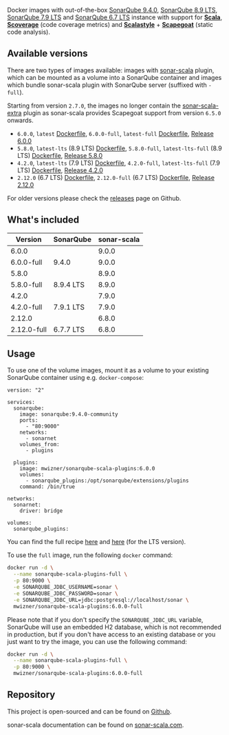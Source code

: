 Docker images with out-of-the-box
[SonarQube 9.4.0](https://www.sonarqube.org),
[SonarQube 8.9 LTS](https://www.sonarqube.org/sonarqube-8-9-lts),
[SonarQube 7.9 LTS](https://www.sonarqube.org/sonarqube-7-9-lts) and
[SonarQube 6.7 LTS](https://www.sonarqube.org/sonarqube-6-7-lts) instance with
support for **[Scala](http://www.scala-lang.org)**,
**[Scoverage](https://github.com/scoverage/scalac-scoverage-plugin)** (code
coverage metrics) and **[Scalastyle](http://www.scalastyle.org)** +
**[Scapegoat](https://github.com/sksamuel/scapegoat)** (static code analysis).

## Available versions

There are two types of images available: images with
[sonar-scala](https://github.com/mwz/sonar-scala) plugin, which can be mounted
as a volume into a SonarQube container and images which bundle sonar-scala
plugin with SonarQube server (suffixed with `-full`).

Starting from version `2.7.0`, the images no longer contain the
[sonar-scala-extra](https://github.com/arthepsy/sonar-scala-extra) plugin as
sonar-scala provides Scapegoat support from version `6.5.0` onwards.

- `6.0.0`, `latest`
  [Dockerfile](https://github.com/mwz/sonar-scala-docker/blob/master/6.0.0/Dockerfile),
  `6.0.0-full`, `latest-full`
  [Dockerfile](https://github.com/mwz/sonar-scala-docker/blob/master/6.0.0-full/Dockerfile),
  [Release 6.0.0](https://github.com/mwz/sonar-scala-docker/releases/tag/6.0.0)
- `5.8.0`, `latest-lts` (8.9 LTS)
  [Dockerfile](https://github.com/mwz/sonar-scala-docker/blob/master/5.8.0/Dockerfile),
  `5.8.0-full`, `latest-lts-full` (8.9 LTS)
  [Dockerfile](https://github.com/mwz/sonar-scala-docker/blob/master/5.8.0-full/Dockerfile),
  [Release 5.8.0](https://github.com/mwz/sonar-scala-docker/releases/tag/5.8.0)
- `4.2.0`, `latest-lts` (7.9 LTS)
  [Dockerfile](https://github.com/mwz/sonar-scala-docker/blob/master/4.2.0/Dockerfile),
  `4.2.0-full`, `latest-lts-full` (7.9 LTS)
  [Dockerfile](https://github.com/mwz/sonar-scala-docker/blob/master/4.2.0-full/Dockerfile),
  [Release 4.2.0](https://github.com/mwz/sonar-scala-docker/releases/tag/4.2.0)
- `2.12.0` (6.7 LTS)
  [Dockerfile](https://github.com/mwz/sonar-scala-docker/blob/master/2.12.0/Dockerfile),
  `2.12.0-full` (6.7 LTS)
  [Dockerfile](https://github.com/mwz/sonar-scala-docker/blob/master/2.12.0-full/Dockerfile),
  [Release 2.12.0](https://github.com/mwz/sonar-scala-docker/releases/tag/2.12.0)

For older versions please check the
[releases](https://github.com/mwz/sonar-scala-docker/releases) page on Github.

## What's included

| Version                  | SonarQube         | sonar-scala            |
| ------------------------ | ----------------- | ---------------------- |
| 6.0.0      |                   | 9.0.0 |
| 6.0.0-full | 9.4.0 | 9.0.0 |
| 5.8.0          |                   | 8.9.0     |
| 5.8.0-full     | 8.9.4 LTS     | 8.9.0     |
| 4.2.0        |                   | 7.9.0   |
| 4.2.0-full   | 7.9.1 LTS   | 7.9.0   |
| 2.12.0        |                   | 6.8.0   |
| 2.12.0-full   | 6.7.7 LTS   | 6.8.0   |

## Usage

To use one of the volume images, mount it as a volume to your existing SonarQube
container using e.g. `docker-compose`:

```
version: "2"

services:
  sonarqube:
    image: sonarqube:9.4.0-community
    ports:
      - "80:9000"
    networks:
      - sonarnet
    volumes_from:
      - plugins

  plugins:
    image: mwizner/sonarqube-scala-plugins:6.0.0
    volumes:
      - sonarqube_plugins:/opt/sonarqube/extensions/plugins
    command: /bin/true

networks:
  sonarnet:
    driver: bridge

volumes:
  sonarqube_plugins:
```

You can find the full recipe
[here](https://github.com/mwz/sonar-scala-docker/blob/master/docker-compose.yml)
and
[here](https://github.com/mwz/sonar-scala-docker/blob/master/docker-compose-lts.yml)
(for the LTS version).

To use the `full` image, run the following `docker` command:

```bash
docker run -d \
  --name sonarqube-scala-plugins-full \
  -p 80:9000 \
  -e SONARQUBE_JDBC_USERNAME=sonar \
  -e SONARQUBE_JDBC_PASSWORD=sonar \
  -e SONARQUBE_JDBC_URL=jdbc:postgresql://localhost/sonar \
  mwizner/sonarqube-scala-plugins:6.0.0-full
```

Please note that if you don't specify the `SONARQUBE_JDBC_URL` variable,
SonarQube will use an embedded H2 database, which is not recommended in
production, but if you don't have access to an existing database or you just
want to try the image, you can use the following command:

```bash
docker run -d \
  --name sonarqube-scala-plugins-full \
  -p 80:9000 \
  mwizner/sonarqube-scala-plugins:6.0.0-full
```

## Repository

This project is open-sourced and can be found on
[Github](https://github.com/mwz/sonar-scala-docker).

sonar-scala documentation can be found on
[sonar-scala.com](https://sonar-scala.com).
